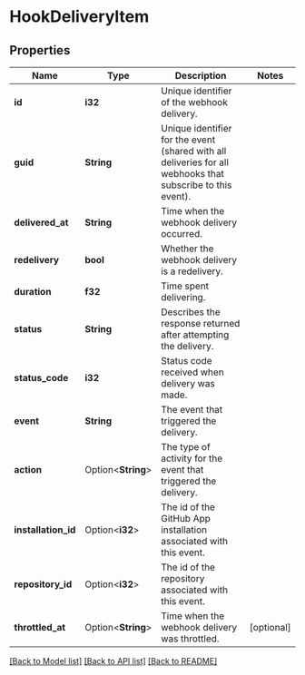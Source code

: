 # HookDeliveryItem

## Properties

Name | Type | Description | Notes
------------ | ------------- | ------------- | -------------
**id** | **i32** | Unique identifier of the webhook delivery. | 
**guid** | **String** | Unique identifier for the event (shared with all deliveries for all webhooks that subscribe to this event). | 
**delivered_at** | **String** | Time when the webhook delivery occurred. | 
**redelivery** | **bool** | Whether the webhook delivery is a redelivery. | 
**duration** | **f32** | Time spent delivering. | 
**status** | **String** | Describes the response returned after attempting the delivery. | 
**status_code** | **i32** | Status code received when delivery was made. | 
**event** | **String** | The event that triggered the delivery. | 
**action** | Option<**String**> | The type of activity for the event that triggered the delivery. | 
**installation_id** | Option<**i32**> | The id of the GitHub App installation associated with this event. | 
**repository_id** | Option<**i32**> | The id of the repository associated with this event. | 
**throttled_at** | Option<**String**> | Time when the webhook delivery was throttled. | [optional]

[[Back to Model list]](../README.md#documentation-for-models) [[Back to API list]](../README.md#documentation-for-api-endpoints) [[Back to README]](../README.md)



